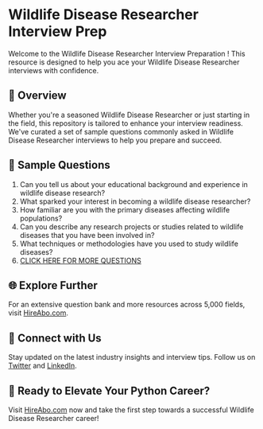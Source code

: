 # Wildlife Disease Researcher Interview Prep

Welcome to the Wildlife Disease Researcher Interview Preparation ! This resource is designed to help you ace your Wildlife Disease Researcher interviews with confidence.

## 🚀 Overview

Whether you're a seasoned Wildlife Disease Researcher or just starting in the field, this repository is tailored to enhance your interview readiness. We've curated a set of sample questions commonly asked in Wildlife Disease Researcher interviews to help you prepare and succeed.

## 📝 Sample Questions

1. Can you tell us about your educational background and experience in wildlife disease research?
2. What sparked your interest in becoming a wildlife disease researcher?
3. How familiar are you with the primary diseases affecting wildlife populations?
4. Can you describe any research projects or studies related to wildlife diseases that you have been involved in?
5. What techniques or methodologies have you used to study wildlife diseases?
6. [CLICK HERE FOR MORE QUESTIONS](https://hireabo.com/job/10_3_41/Wildlife%20Disease%20Researcher)

## 🌐 Explore Further

For an extensive question bank and more resources across 5,000 fields, visit [HireAbo.com](https://www.hireabo.com).

## 📱 Connect with Us

Stay updated on the latest industry insights and interview tips. Follow us on [Twitter](https://twitter.com/hireabo) and [LinkedIn](https://www.linkedin.com/in/hire-abo-3609972a8/).

## 🚀 Ready to Elevate Your Python Career?

Visit [HireAbo.com](https://www.hireabo.com) now and take the first step towards a successful Wildlife Disease Researcher career!